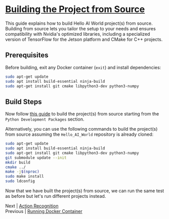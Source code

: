 # [Building the Project from Source](https://github.com/dusty-nv/jetson-inference/blob/master/docs/building-repo-2.md)

This guide explains how to build Hello AI World project(s) from source. Building from source lets you tailor the setup to your needs and ensures compatibility with Nvidia's optimized libraries, including a specialized version of TensorFlow for the Jetson platform and CMake for C++ projects.

## Prerequisites

Before building, exit any Docker container (`exit`) and install dependencies:

```bash
sudo apt-get update
sudo apt install build-essential ninja-build 
sudo apt-get install git cmake libpython3-dev python3-numpy
```

## Build Steps

Now follow [this guide](https://github.com/dusty-nv/jetson-inference/blob/master/docs/building-repo-2.md) to build the project(s) from source starting from the `Python Development Packages` section.

Alternatively, you can use the following commands to build the project(s) from source assuming the `Hello_AI_World` repository is already cloned:

```bash
sudo apt-get update
sudo apt install build-essential ninja-build 
sudo apt-get install git cmake libpython3-dev python3-numpy
git submodule update --init
mkdir build
cmake ../
make -j$(nproc)
sudo make install
sudo ldconfig
```

Now that we have built the project(s) from source, we can run the same test as before but let's run different projects instead.

Next | [Action Recognition](Action_Recognition.md)  
Previous | [Running Docker Container](./Running_Docker.md)
